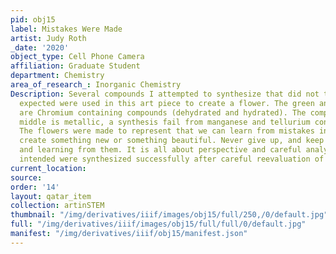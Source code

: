 ```yaml
---
pid: obj15
label: Mistakes Were Made
artist: Judy Roth
_date: '2020'
object_type: Cell Phone Camera
affiliation: Graduate Student
department: Chemistry
area_of_research_: Inorganic Chemistry
Description: Several compounds I attempted to synthesize that did not turn out as
  expected were used in this art piece to create a flower. The green and purple compounds
  are Chromium containing compounds (dehydrated and hydrated). The compound in the
  middle is metallic, a synthesis fail from manganese and tellurium containing oxides.
  The flowers were made to represent that we can learn from mistakes in science and
  create something new or something beautiful. Never give up, and keep making mistakes
  and learning from them. It is all about perspective and careful analysis. The compounds
  intended were synthesized successfully after careful reevaluation of the synthesis.
current_location: 
source: 
order: '14'
layout: qatar_item
collection: artinSTEM
thumbnail: "/img/derivatives/iiif/images/obj15/full/250,/0/default.jpg"
full: "/img/derivatives/iiif/images/obj15/full/full/0/default.jpg"
manifest: "/img/derivatives/iiif/obj15/manifest.json"
---
```

